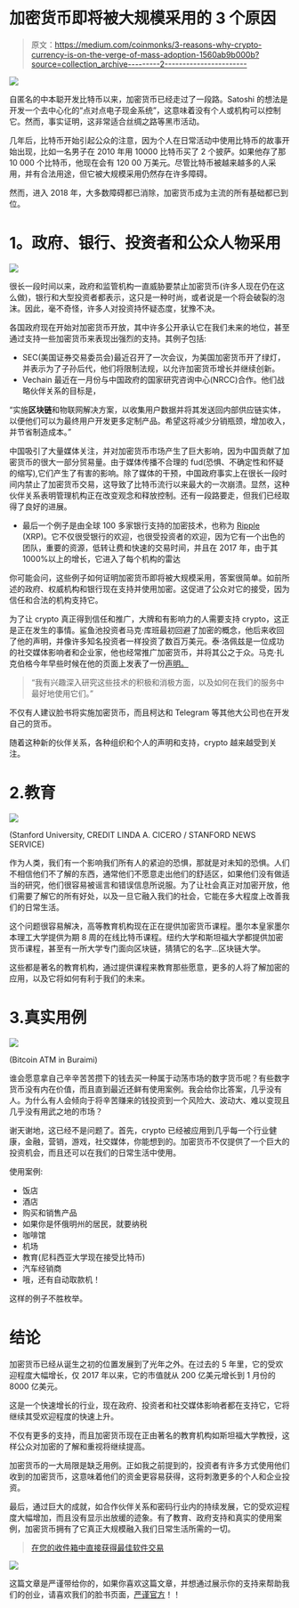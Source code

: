 # 加密货币即将被大规模采用的 3 个原因

> 原文：<https://medium.com/coinmonks/3-reasons-why-crypto-currency-is-on-the-verge-of-mass-adoption-1560ab9b000b?source=collection_archive---------2----------------------->

![](img/890906d31df60d07fb2f3364dc6dc4cb.png)

自匿名的中本聪开发比特币以来，加密货币已经走过了一段路。Satoshi 的想法是开发一个去中心化的“点对点电子现金系统”，这意味着没有个人或机构可以控制它。然而，事实证明，这非常适合丝绸之路等黑市活动。

几年后，比特币开始引起公众的注意，因为个人在日常活动中使用比特币的故事开始出现，比如一名男子在 2010 年用 10000 比特币买了 2 个披萨。如果他存了那 10 000 个比特币，他现在会有 120 00 万美元。尽管比特币被越来越多的人采用，并有合法用途，但它被大规模采用仍然存在许多障碍。

然而，进入 2018 年，大多数障碍都已消除，加密货币成为主流的所有基础都已到位。

# **1。政府、银行、投资者和公众人物采用**

![](img/5b6d8c0a130bdade3a9c6f5019b61373.png)

很长一段时间以来，政府和监管机构一直威胁要禁止加密货币(许多人现在仍在这么做)，银行和大型投资者都表示，这只是一种时尚，或者说是一个将会破裂的泡沫。因此，毫不奇怪，许多人对投资持怀疑态度，犹豫不决。

各国政府现在开始对加密货币开放，其中许多公开承认它在我们未来的地位，甚至通过支持一些加密货币来表现出强烈的支持。其例子包括:

*   SEC(美国证券交易委员会)最近召开了一次会议，为美国加密货币开了绿灯，并表示为了子孙后代，他们将限制法规，以允许加密货币增长并继续创新。
*   Vechain 最近在一月份与中国政府的国家研究咨询中心(NRCC)合作。他们战略伙伴关系的目标是，

“实施**区块链**和物联网解决方案，以收集用户数据并将其发送回内部供应链实体，以便他们可以为最终用户开发更多定制产品。希望这将减少分销瓶颈，增加收入，并节省制造成本。”

中国吸引了大量媒体关注，并对加密货币市场产生了巨大影响，因为中国贡献了加密货币的很大一部分贸易量。由于媒体传播不合理的 fud(恐惧、不确定性和怀疑的缩写),它们产生了有害的影响。除了媒体的干预，中国政府事实上在很长一段时间内禁止了加密货币交易，这导致了比特币流行以来最大的一次崩溃。显然，这种伙伴关系表明管理机构正在改变观念和释放控制。还有一段路要走，但我们已经取得了良好的进展。

*   最后一个例子是由全球 100 多家银行支持的加密技术，也称为 [Ripple](https://www.fool.com/investing/2017/12/17/5-big-banks-currently-testing-ripples-blockchain-t.aspx) (XRP)。它不仅很受银行的欢迎，也很受投资者的欢迎，因为它有一个出色的团队，重要的资源，低转让费和快速的交易时间，并且在 2017 年，由于其 1000%以上的增长，它进入了每个机构的雷达

你可能会问，这些例子如何证明加密货币即将被大规模采用，答案很简单。如前所述的政府、权威机构和银行现在支持并使用加密。这促进了公众对它的接受，因为信任和合法的机构支持它。

为了让 crypto 真正得到信任和推广，大牌和有影响力的人需要支持 crypto，这正是正在发生的事情。鲨鱼池投资者马克·库班最初回避了加密的概念，他后来收回了他的声明，并像许多知名投资者一样投资了数百万美元。泰·洛佩兹是一位成功的社交媒体影响者和企业家，他也经常推广加密货币，并将其公之于众。马克·扎克伯格今年早些时候在他的页面上发表了一份[声明。](https://www.facebook.com/zuck/posts/10104413015393571)

> “我有兴趣深入研究这些技术的积极和消极方面，以及如何在我们的服务中最好地使用它们。”

不仅有人建议脸书将实施加密货币，而且柯达和 Telegram 等其他大公司也在开发自己的货币。

随着这种新的伙伴关系，各种组织和个人的声明和支持，crypto 越来越受到关注。

# 2.教育

![](img/925c64f66dd7468ad37d547ff0bacc6d.png)

(Stanford University, CREDIT LINDA A. CICERO / STANFORD NEWS SERVICE)

作为人类，我们有一个影响我们所有人的紧迫的恐惧，那就是对未知的恐惧。人们不相信他们不了解的东西，通常他们不愿意走出他们的舒适区，如果他们没有做适当的研究，他们很容易被谣言和错误信息所说服。为了让社会真正对加密开放，他们需要了解它的所有好处，以及一旦它融入我们的社会，它能在多大程度上改善我们的日常生活。

这个问题很容易解决，高等教育机构现在正在提供加密货币课程。墨尔本皇家墨尔本理工大学提供为期 8 周的在线比特币课程。纽约大学和斯坦福大学都提供加密货币课程，甚至有一所大学专门面向区块链，猜猜它的名字…区块链大学。

这些都是著名的教育机构，通过提供课程来教育那些愿意，更多的人将了解加密的应用，以及它将如何有利于我们的未来。

# 3.真实用例

![](img/e256e3d0c46a668c5baacbf2a429927a.png)

(Bitcoin ATM in Buraimi)

谁会愿意拿自己辛辛苦苦攒下的钱去买一种属于动荡市场的数字货币呢？有些数字货币没有内在价值，而且直到最近还鲜有使用案例。我会给你比答案，几乎没有人。为什么有人会倾向于将辛苦赚来的钱投资到一个风险大、波动大、难以变现且几乎没有用武之地的市场？

谢天谢地，这已经不是问题了。首先，crypto 已经被应用到几乎每一个行业健康，金融，营销，游戏，社交媒体，你能想到的。加密货币不仅提供了一个巨大的投资机会，而且还可以在我们的日常生活中使用。

使用案例:

*   饭店
*   酒店
*   购买和销售产品
*   如果你是怀俄明州的居民，就要纳税
*   咖啡馆
*   机场
*   教育(尼科西亚大学现在接受比特币)
*   汽车经销商
*   哦，还有自动取款机！

这样的例子不胜枚举。

# 结论

加密货币已经从诞生之初的位置发展到了光年之外。在过去的 5 年里，它的受欢迎程度大幅增长，仅 2017 年以来，它的市值就从 200 亿美元增长到 1 月份的 8000 亿美元。

这是一个快速增长的行业，现在政府、投资者和社交媒体影响者都在支持它，它将继续其受欢迎程度的快速上升。

不仅有更多的支持，而且加密货币现在正由著名的教育机构如斯坦福大学教授，这样公众对加密的了解和重视将继续提高。

加密货币的一大局限是缺乏用例。正如我之前提到的，投资者有许多方式使用他们收到的加密货币，这意味着他们的资金更容易获得，这将刺激更多的个人和企业投资。

最后，通过巨大的成就，如合作伙伴关系和密码行业内的持续发展，它的受欢迎程度大幅增加，而且没有显示出放缓的迹象。有了教育、政府支持和真实的使用案例，加密货币拥有了它真正大规模融入我们日常生活所需的一切。

> [在您的收件箱中直接获得最佳软件交易](https://coincodecap.com/?utm_source=coinmonks)

[![](img/7c0b3dfdcbfea594cc0ae7d4f9bf6fcb.png)](https://coincodecap.com/?utm_source=coinmonks)

这篇文章是严谨带给你的，如果你喜欢这篇文章，并想通过展示你的支持来帮助我们的创业，请喜欢我们的脸书页面，[严谨官方](https://www.facebook.com/RigourOfficial/)！！